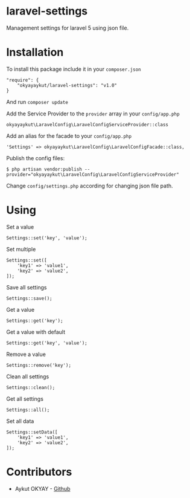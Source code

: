 # laravel-settings
Management settings for laravel 5 using json file.

# Installation

To install this package include it in your `composer.json`

```
"require": {
    "okyayaykut/laravel-settings": "v1.0"
}
```

And run `composer update`

Add the Service Provider to the `provider` array in your `config/app.php`

```
okyayaykut\LaravelConfig\LaravelConfigServiceProvider::class
```

Add an alias for the facade to your `config/app.php`

```
'Settings' => okyayaykut\LaravelConfig\LaravelConfigFacade::class,
```

Publish the config files:

```
$ php artisan vendor:publish --provider="okyayaykut\LaravelConfig\LaravelConfigServiceProvider"
```

Change `config/settings.php` according for changing json file path.

# Using

Set a value

```
Settings::set('key', 'value');
```

Set multiple

```
Settings::set([
    'key1' => 'value1',
    'key2' => 'value2',
]);
```

Save all settings

```
Settings::save();
```

Get a value

```
Settings::get('key');
```

Get a value with default

```
Settings::get('key', 'value');
```

Remove a value

```
Settings::remove('key');
```

Clean all settings

```
Settings::clean();
```

Get all settings

```
Settings::all();
```

Set all data

```
Settings::setData([
    'key1' => 'value1',
    'key2' => 'value2',
]);
```

# Contributors

- Aykut OKYAY - [Github](https://github.com/okyayaykut)

